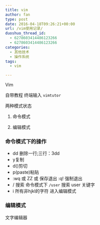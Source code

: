 ```yaml
---
title: vim
author: fan
type: post
date: 2016-04-18T09:26:21+00:00
url: /vim使用记录/
duoshuo_thread_id:
  - 6278603414486123266
  - 6278603414486123266
categories:
  - 其他技术
  - 操作系统
tags:
  - vim

---
```

Vim
  
自带教程 终端输入 `vimtutor`
  
两种模式状态
  
1. 命令模式
  
2. 编辑模式

### 命令模式下的操作

  * dd 删除一行;三行：3dd
  * y复制
  * d()剪切
  * p(paste)粘贴
  * :wq 或 ZZ 或 保存退出 :q! 强制退出
  * / 搜索 命令模式下 `/user` 搜索 user 关键字
  * i 所有非hjkl的字符 进入编辑模式

### 编辑模式

文字编辑器
